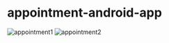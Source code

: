 # appointment-android-app

![appointment1](https://user-images.githubusercontent.com/81559061/126897199-1ff0898f-ab11-44c2-ba0f-b9876f656e8c.PNG)
![appointment2](https://user-images.githubusercontent.com/81559061/126897195-5b605f50-fa88-4113-a060-070370fc9442.PNG)
